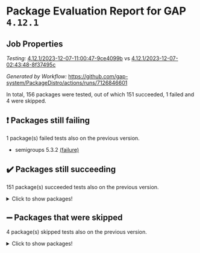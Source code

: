 # Package Evaluation Report for GAP `4.12.1`

## Job Properties

*Testing:* [4.12.1/2023-12-07-11:00:47-9ce4099b](https://github.com/gap-system/PackageDistro/blob/data/reports/4.12.1/2023-12-07-11:00:47-9ce4099b) vs [4.12.1/2023-12-07-02:43:48-8f37495c](https://github.com/gap-system/PackageDistro/blob/data/reports/4.12.1/2023-12-07-02:43:48-8f37495c)

*Generated by Workflow:* https://github.com/gap-system/PackageDistro/actions/runs/7126846601

In total, 156 packages were tested, out of which 151 succeeded, 1 failed and 4 were skipped.

## :exclamation: Packages still failing

1 package(s) failed tests also on the previous version.
- semigroups 5.3.2 [(failure)](https://github.com/gap-system/PackageDistro/actions/runs/7126846601/job/19406256277)

## :heavy_check_mark: Packages still succeeding

151 package(s) succeeded tests also on the previous version.
<details><summary>Click to show packages!</summary>

- 4ti2interface 2023.02-04 [(success)](https://github.com/gap-system/PackageDistro/actions/runs/7126846601/job/19406216039)
- ace 5.6.2 [(success)](https://github.com/gap-system/PackageDistro/actions/runs/7126846601/job/19406216319)
- aclib 1.3.2 [(success)](https://github.com/gap-system/PackageDistro/actions/runs/7126846601/job/19406216648)
- agt 0.3.1 [(success)](https://github.com/gap-system/PackageDistro/actions/runs/7126846601/job/19406217025)
- alnuth 3.2.1 [(success)](https://github.com/gap-system/PackageDistro/actions/runs/7126846601/job/19406217407)
- anupq 3.3.0 [(success)](https://github.com/gap-system/PackageDistro/actions/runs/7126846601/job/19406217722)
- atlasrep 2.1.7 [(success)](https://github.com/gap-system/PackageDistro/actions/runs/7126846601/job/19406218069)
- autodoc 2023.06.19 [(success)](https://github.com/gap-system/PackageDistro/actions/runs/7126846601/job/19406222238)
- automata 1.15 [(success)](https://github.com/gap-system/PackageDistro/actions/runs/7126846601/job/19406222686)
- automgrp 1.3.2 [(success)](https://github.com/gap-system/PackageDistro/actions/runs/7126846601/job/19406223157)
- autpgrp 1.11 [(success)](https://github.com/gap-system/PackageDistro/actions/runs/7126846601/job/19406223402)
- cap 2023.12-06 [(success)](https://github.com/gap-system/PackageDistro/actions/runs/7126846601/job/19406223663)
- caratinterface 2.3.5 [(success)](https://github.com/gap-system/PackageDistro/actions/runs/7126846601/job/19406223906)
- cddinterface 2022.11.01 [(success)](https://github.com/gap-system/PackageDistro/actions/runs/7126846601/job/19406224187)
- circle 1.6.6 [(success)](https://github.com/gap-system/PackageDistro/actions/runs/7126846601/job/19406224471)
- classicpres 1.22 [(success)](https://github.com/gap-system/PackageDistro/actions/runs/7126846601/job/19406224750)
- cohomolo 1.6.11 [(success)](https://github.com/gap-system/PackageDistro/actions/runs/7126846601/job/19406225026)
- congruence 1.2.5 [(success)](https://github.com/gap-system/PackageDistro/actions/runs/7126846601/job/19406225323)
- corelg 1.56 [(success)](https://github.com/gap-system/PackageDistro/actions/runs/7126846601/job/19406225570)
- crime 1.6 [(success)](https://github.com/gap-system/PackageDistro/actions/runs/7126846601/job/19406225843)
- crisp 1.4.6 [(success)](https://github.com/gap-system/PackageDistro/actions/runs/7126846601/job/19406226195)
- crypting 0.10.4 [(success)](https://github.com/gap-system/PackageDistro/actions/runs/7126846601/job/19406226438)
- cryst 4.1.26 [(success)](https://github.com/gap-system/PackageDistro/actions/runs/7126846601/job/19406226716)
- crystcat 1.1.10 [(success)](https://github.com/gap-system/PackageDistro/actions/runs/7126846601/job/19406227024)
- ctbllib 1.3.6 [(success)](https://github.com/gap-system/PackageDistro/actions/runs/7126846601/job/19406227300)
- cubefree 1.19 [(success)](https://github.com/gap-system/PackageDistro/actions/runs/7126846601/job/19406227592)
- curlinterface 2.3.2 [(success)](https://github.com/gap-system/PackageDistro/actions/runs/7126846601/job/19406227861)
- cvec 2.8.1 [(success)](https://github.com/gap-system/PackageDistro/actions/runs/7126846601/job/19406228126)
- datastructures 0.3.0 [(success)](https://github.com/gap-system/PackageDistro/actions/runs/7126846601/job/19406228434)
- deepthought 1.0.6 [(success)](https://github.com/gap-system/PackageDistro/actions/runs/7126846601/job/19406228752)
- design 1.8 [(success)](https://github.com/gap-system/PackageDistro/actions/runs/7126846601/job/19406229012)
- difsets 2.3.1 [(success)](https://github.com/gap-system/PackageDistro/actions/runs/7126846601/job/19406229285)
- digraphs 1.6.3 [(success)](https://github.com/gap-system/PackageDistro/actions/runs/7126846601/job/19406229626)
- edim 1.3.7 [(success)](https://github.com/gap-system/PackageDistro/actions/runs/7126846601/job/19406229979)
- example 4.3.4 [(success)](https://github.com/gap-system/PackageDistro/actions/runs/7126846601/job/19406230299)
- examplesforhomalg 2023.10-01 [(success)](https://github.com/gap-system/PackageDistro/actions/runs/7126846601/job/19406230570)
- factint 1.6.3 [(success)](https://github.com/gap-system/PackageDistro/actions/runs/7126846601/job/19406230875)
- ferret 1.0.9 [(success)](https://github.com/gap-system/PackageDistro/actions/runs/7126846601/job/19406231169)
- fga 1.5.0 [(success)](https://github.com/gap-system/PackageDistro/actions/runs/7126846601/job/19406231522)
- fining 1.5.6 [(success)](https://github.com/gap-system/PackageDistro/actions/runs/7126846601/job/19406231845)
- float 1.0.3 [(success)](https://github.com/gap-system/PackageDistro/actions/runs/7126846601/job/19406232193)
- format 1.4.3 [(success)](https://github.com/gap-system/PackageDistro/actions/runs/7126846601/job/19406232687)
- forms 1.2.9 [(success)](https://github.com/gap-system/PackageDistro/actions/runs/7126846601/job/19406232983)
- fplsa 1.2.6 [(success)](https://github.com/gap-system/PackageDistro/actions/runs/7126846601/job/19406233309)
- fr 2.4.12 [(success)](https://github.com/gap-system/PackageDistro/actions/runs/7126846601/job/19406233617)
- francy 2.0.3 [(success)](https://github.com/gap-system/PackageDistro/actions/runs/7126846601/job/19406233989)
- fwtree 1.3 [(success)](https://github.com/gap-system/PackageDistro/actions/runs/7126846601/job/19406234276)
- gapdoc 1.6.6 [(success)](https://github.com/gap-system/PackageDistro/actions/runs/7126846601/job/19406234598)
- gauss 2023.02-04 [(success)](https://github.com/gap-system/PackageDistro/actions/runs/7126846601/job/19406234965)
- gaussforhomalg 2023.11-01 [(success)](https://github.com/gap-system/PackageDistro/actions/runs/7126846601/job/19406235326)
- gbnp 1.0.5 [(success)](https://github.com/gap-system/PackageDistro/actions/runs/7126846601/job/19406235635)
- generalizedmorphismsforcap 2023.08-02 [(success)](https://github.com/gap-system/PackageDistro/actions/runs/7126846601/job/19406235941)
- genss 1.6.8 [(success)](https://github.com/gap-system/PackageDistro/actions/runs/7126846601/job/19406236233)
- gradedmodules 2023.09-01 [(success)](https://github.com/gap-system/PackageDistro/actions/runs/7126846601/job/19406236549)
- gradedringforhomalg 2023.08-01 [(success)](https://github.com/gap-system/PackageDistro/actions/runs/7126846601/job/19406236835)
- grape 4.9.0 [(success)](https://github.com/gap-system/PackageDistro/actions/runs/7126846601/job/19406237136)
- groupoids 1.73 [(success)](https://github.com/gap-system/PackageDistro/actions/runs/7126846601/job/19406237466)
- grpconst 2.6.4 [(success)](https://github.com/gap-system/PackageDistro/actions/runs/7126846601/job/19406237768)
- guarana 0.96.3 [(success)](https://github.com/gap-system/PackageDistro/actions/runs/7126846601/job/19406238051)
- guava 3.18 [(success)](https://github.com/gap-system/PackageDistro/actions/runs/7126846601/job/19406238307)
- hap 1.60 [(success)](https://github.com/gap-system/PackageDistro/actions/runs/7126846601/job/19406238595)
- hapcryst 0.1.15 [(success)](https://github.com/gap-system/PackageDistro/actions/runs/7126846601/job/19406238910)
- hecke 1.5.3 [(success)](https://github.com/gap-system/PackageDistro/actions/runs/7126846601/job/19406239213)
- help 3.5 [(success)](https://github.com/gap-system/PackageDistro/actions/runs/7126846601/job/19406239473)
- homalg 2023.10-01 [(success)](https://github.com/gap-system/PackageDistro/actions/runs/7126846601/job/19406239738)
- homalgtocas 2023.11-01 [(success)](https://github.com/gap-system/PackageDistro/actions/runs/7126846601/job/19406239995)
- idrel 2.45 [(success)](https://github.com/gap-system/PackageDistro/actions/runs/7126846601/job/19406240296)
- images 1.3.1 [(success)](https://github.com/gap-system/PackageDistro/actions/runs/7126846601/job/19406240522)
- intpic 0.3.0 [(success)](https://github.com/gap-system/PackageDistro/actions/runs/7126846601/job/19406240832)
- io 4.8.2 [(success)](https://github.com/gap-system/PackageDistro/actions/runs/7126846601/job/19406241115)
- io_forhomalg 2023.02-04 [(success)](https://github.com/gap-system/PackageDistro/actions/runs/7126846601/job/19406241381)
- irredsol 1.4.4 [(success)](https://github.com/gap-system/PackageDistro/actions/runs/7126846601/job/19406241670)
- json 2.1.1 [(success)](https://github.com/gap-system/PackageDistro/actions/runs/7126846601/job/19406241934)
- jupyterkernel 1.5.0 [(success)](https://github.com/gap-system/PackageDistro/actions/runs/7126846601/job/19406242216)
- jupyterviz 1.5.6 [(success)](https://github.com/gap-system/PackageDistro/actions/runs/7126846601/job/19406242432)
- kan 1.36 [(success)](https://github.com/gap-system/PackageDistro/actions/runs/7126846601/job/19406242694)
- kbmag 1.5.11 [(success)](https://github.com/gap-system/PackageDistro/actions/runs/7126846601/job/19406242936)
- laguna 3.9.6 [(success)](https://github.com/gap-system/PackageDistro/actions/runs/7126846601/job/19406243224)
- liealgdb 2.2.1 [(success)](https://github.com/gap-system/PackageDistro/actions/runs/7126846601/job/19406243529)
- liepring 2.8 [(success)](https://github.com/gap-system/PackageDistro/actions/runs/7126846601/job/19406243799)
- liering 2.4.2 [(success)](https://github.com/gap-system/PackageDistro/actions/runs/7126846601/job/19406244111)
- linearalgebraforcap 2023.12-01 [(success)](https://github.com/gap-system/PackageDistro/actions/runs/7126846601/job/19406244448)
- localizeringforhomalg 2023.10-01 [(success)](https://github.com/gap-system/PackageDistro/actions/runs/7126846601/job/19406244763)
- loops 3.4.3 [(success)](https://github.com/gap-system/PackageDistro/actions/runs/7126846601/job/19406245027)
- lpres 1.0.3 [(success)](https://github.com/gap-system/PackageDistro/actions/runs/7126846601/job/19406245291)
- majoranaalgebras 1.5.1 [(success)](https://github.com/gap-system/PackageDistro/actions/runs/7126846601/job/19406245559)
- mapclass 1.4.6 [(success)](https://github.com/gap-system/PackageDistro/actions/runs/7126846601/job/19406245812)
- matgrp 0.70 [(success)](https://github.com/gap-system/PackageDistro/actions/runs/7126846601/job/19406246094)
- matricesforhomalg 2023.11-02 [(success)](https://github.com/gap-system/PackageDistro/actions/runs/7126846601/job/19406246400)
- modisom 2.5.4 [(success)](https://github.com/gap-system/PackageDistro/actions/runs/7126846601/job/19406246684)
- modulepresentationsforcap 2023.10-01 [(success)](https://github.com/gap-system/PackageDistro/actions/runs/7126846601/job/19406246970)
- modules 2023.10-01 [(success)](https://github.com/gap-system/PackageDistro/actions/runs/7126846601/job/19406247255)
- monoidalcategories 2023.11-02 [(success)](https://github.com/gap-system/PackageDistro/actions/runs/7126846601/job/19406247548)
- nconvex 2022.09-01 [(success)](https://github.com/gap-system/PackageDistro/actions/runs/7126846601/job/19406247840)
- nilmat 1.4.2 [(success)](https://github.com/gap-system/PackageDistro/actions/runs/7126846601/job/19406248090)
- nock 1.5 [(success)](https://github.com/gap-system/PackageDistro/actions/runs/7126846601/job/19406248400)
- normalizinterface 1.3.6 [(success)](https://github.com/gap-system/PackageDistro/actions/runs/7126846601/job/19406248670)
- nq 2.5.10 [(success)](https://github.com/gap-system/PackageDistro/actions/runs/7126846601/job/19406248925)
- numericalsgps 1.3.1 [(success)](https://github.com/gap-system/PackageDistro/actions/runs/7126846601/job/19406249192)
- openmath 11.5.3 [(success)](https://github.com/gap-system/PackageDistro/actions/runs/7126846601/job/19406249474)
- orb 4.9.0 [(success)](https://github.com/gap-system/PackageDistro/actions/runs/7126846601/job/19406249760)
- packagemanager 1.4.1 [(success)](https://github.com/gap-system/PackageDistro/actions/runs/7126846601/job/19406250001)
- patternclass 2.4.3 [(success)](https://github.com/gap-system/PackageDistro/actions/runs/7126846601/job/19406250262)
- permut 2.0.4 [(success)](https://github.com/gap-system/PackageDistro/actions/runs/7126846601/job/19406250536)
- polenta 1.3.10 [(success)](https://github.com/gap-system/PackageDistro/actions/runs/7126846601/job/19406250850)
- polymaking 0.8.7 [(success)](https://github.com/gap-system/PackageDistro/actions/runs/7126846601/job/19406251100)
- primgrp 3.4.4 [(success)](https://github.com/gap-system/PackageDistro/actions/runs/7126846601/job/19406251382)
- profiling 2.5.4 [(success)](https://github.com/gap-system/PackageDistro/actions/runs/7126846601/job/19406251677)
- qpa 1.34 [(success)](https://github.com/gap-system/PackageDistro/actions/runs/7126846601/job/19406252032)
- quagroup 1.8.3 [(success)](https://github.com/gap-system/PackageDistro/actions/runs/7126846601/job/19406252345)
- radiroot 2.9 [(success)](https://github.com/gap-system/PackageDistro/actions/runs/7126846601/job/19406252662)
- rcwa 4.7.1 [(success)](https://github.com/gap-system/PackageDistro/actions/runs/7126846601/job/19406252955)
- rds 1.8 [(success)](https://github.com/gap-system/PackageDistro/actions/runs/7126846601/job/19406253273)
- recog 1.4.2 [(success)](https://github.com/gap-system/PackageDistro/actions/runs/7126846601/job/19406253610)
- repndecomp 1.3.0 [(success)](https://github.com/gap-system/PackageDistro/actions/runs/7126846601/job/19406253903)
- repsn 3.1.1 [(success)](https://github.com/gap-system/PackageDistro/actions/runs/7126846601/job/19406254156)
- resclasses 4.7.3 [(success)](https://github.com/gap-system/PackageDistro/actions/runs/7126846601/job/19406254473)
- ringsforhomalg 2023.11-02 [(success)](https://github.com/gap-system/PackageDistro/actions/runs/7126846601/job/19406254718)
- sco 2023.08-01 [(success)](https://github.com/gap-system/PackageDistro/actions/runs/7126846601/job/19406255013)
- scscp 2.4.1 [(success)](https://github.com/gap-system/PackageDistro/actions/runs/7126846601/job/19406255957)
- sglppow 2.3 [(success)](https://github.com/gap-system/PackageDistro/actions/runs/7126846601/job/19406256598)
- sgpviz 0.999.5 [(success)](https://github.com/gap-system/PackageDistro/actions/runs/7126846601/job/19406256896)
- simpcomp 2.1.14 [(success)](https://github.com/gap-system/PackageDistro/actions/runs/7126846601/job/19406257150)
- singular 2023.02.09 [(success)](https://github.com/gap-system/PackageDistro/actions/runs/7126846601/job/19406257419)
- sl2reps 1.1 [(success)](https://github.com/gap-system/PackageDistro/actions/runs/7126846601/job/19406257806)
- sla 1.5.3 [(success)](https://github.com/gap-system/PackageDistro/actions/runs/7126846601/job/19406258064)
- smallgrp 1.5.3 [(success)](https://github.com/gap-system/PackageDistro/actions/runs/7126846601/job/19406258386)
- smallsemi 0.6.13 [(success)](https://github.com/gap-system/PackageDistro/actions/runs/7126846601/job/19406258666)
- sonata 2.9.6 [(success)](https://github.com/gap-system/PackageDistro/actions/runs/7126846601/job/19406258951)
- sophus 1.27 [(success)](https://github.com/gap-system/PackageDistro/actions/runs/7126846601/job/19406259284)
- sotgrps 1.2 [(success)](https://github.com/gap-system/PackageDistro/actions/runs/7126846601/job/19406259634)
- spinsym 1.5.2 [(success)](https://github.com/gap-system/PackageDistro/actions/runs/7126846601/job/19406259909)
- standardff 1.0 [(success)](https://github.com/gap-system/PackageDistro/actions/runs/7126846601/job/19406260194)
- symbcompcc 1.3.2 [(success)](https://github.com/gap-system/PackageDistro/actions/runs/7126846601/job/19406260477)
- thelma 1.3 [(success)](https://github.com/gap-system/PackageDistro/actions/runs/7126846601/job/19406260763)
- tomlib 1.2.9 [(success)](https://github.com/gap-system/PackageDistro/actions/runs/7126846601/job/19406260997)
- toolsforhomalg 2023.11-01 [(success)](https://github.com/gap-system/PackageDistro/actions/runs/7126846601/job/19406261263)
- toric 1.9.5 [(success)](https://github.com/gap-system/PackageDistro/actions/runs/7126846601/job/19406261579)
- toricvarieties 2022.07.13 [(success)](https://github.com/gap-system/PackageDistro/actions/runs/7126846601/job/19406261917)
- transgrp 3.6.4 [(success)](https://github.com/gap-system/PackageDistro/actions/runs/7126846601/job/19406262157)
- ugaly 4.1.3 [(success)](https://github.com/gap-system/PackageDistro/actions/runs/7126846601/job/19406262366)
- unipot 1.5 [(success)](https://github.com/gap-system/PackageDistro/actions/runs/7126846601/job/19406262644)
- unitlib 4.2.0 [(success)](https://github.com/gap-system/PackageDistro/actions/runs/7126846601/job/19406262911)
- utils 0.84 [(success)](https://github.com/gap-system/PackageDistro/actions/runs/7126846601/job/19406263130)
- uuid 0.7 [(success)](https://github.com/gap-system/PackageDistro/actions/runs/7126846601/job/19406263421)
- walrus 0.9991 [(success)](https://github.com/gap-system/PackageDistro/actions/runs/7126846601/job/19406263707)
- wedderga 4.10.4 [(success)](https://github.com/gap-system/PackageDistro/actions/runs/7126846601/job/19406263954)
- xmod 2.91 [(success)](https://github.com/gap-system/PackageDistro/actions/runs/7126846601/job/19406264236)
- xmodalg 1.23 [(success)](https://github.com/gap-system/PackageDistro/actions/runs/7126846601/job/19406264519)
- yangbaxter 0.10.3 [(success)](https://github.com/gap-system/PackageDistro/actions/runs/7126846601/job/19406264783)
- zeromqinterface 0.14 [(success)](https://github.com/gap-system/PackageDistro/actions/runs/7126846601/job/19406265077)
</details>

## :heavy_minus_sign: Packages that were skipped

4 package(s) skipped tests also on the previous version.
<details><summary>Click to show packages!</summary>

- browse 1.8.21 [(skipped)](https://github.com/gap-system/PackageDistro/actions/runs/7126846601/job/19405548113)
- itc 1.5.1 [(skipped)](https://github.com/gap-system/PackageDistro/actions/runs/7126846601/job/19405548113)
- polycyclic 2.16 [(skipped)](https://github.com/gap-system/PackageDistro/actions/runs/7126846601/job/19405548113)
- xgap 4.31 [(skipped)](https://github.com/gap-system/PackageDistro/actions/runs/7126846601/job/19405548113)
</details>

